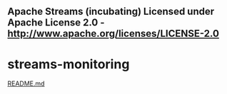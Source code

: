 Apache Streams (incubating)
Licensed under Apache License 2.0 - http://www.apache.org/licenses/LICENSE-2.0
--------------------------------------------------------------------------------

streams-monitoring
==============

[README.md](src/site/markdown/index.md "README")
